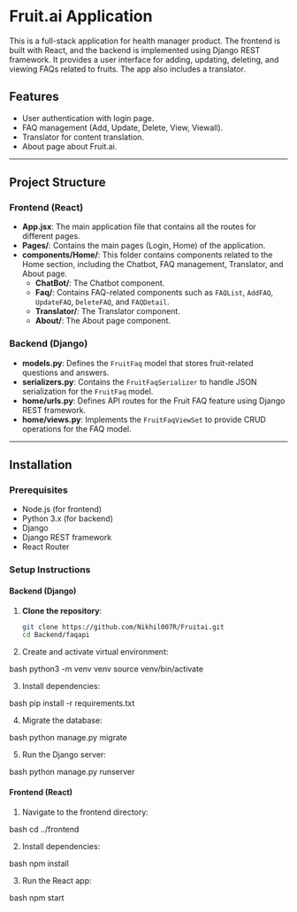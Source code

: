 # Fruit.ai Application

This is a full-stack application for health manager product. The frontend is built with React, and the backend is implemented using Django REST framework. It provides a user interface for adding, updating, deleting, and viewing FAQs related to fruits. The app also includes a translator.

## Features

- User authentication with login page.
- FAQ management (Add, Update, Delete, View, Viewall).
- Translator for content translation.
- About page about Fruit.ai.

---

## Project Structure

### Frontend (React)

- **App.jsx**: The main application file that contains all the routes for different pages.
- **Pages/**: Contains the main pages (Login, Home) of the application.
- **components/Home/**: This folder contains components related to the Home section, including the Chatbot, FAQ management, Translator, and About page.
  - **ChatBot/**: The Chatbot component.
  - **Faq/**: Contains FAQ-related components such as `FAQList`, `AddFAQ`, `UpdateFAQ`, `DeleteFAQ`, and `FAQDetail`.
  - **Translator/**: The Translator component.
  - **About/**: The About page component.

### Backend (Django)

- **models.py**: Defines the `FruitFaq` model that stores fruit-related questions and answers.
- **serializers.py**: Contains the `FruitFaqSerializer` to handle JSON serialization for the `FruitFaq` model.
- **home/urls.py**: Defines API routes for the Fruit FAQ feature using Django REST framework.
- **home/views.py**: Implements the `FruitFaqViewSet` to provide CRUD operations for the FAQ model.

---

## Installation

### Prerequisites

- Node.js (for frontend)
- Python 3.x (for backend)
- Django
- Django REST framework
- React Router

### Setup Instructions

#### Backend (Django)

1. **Clone the repository**:
   ```bash
   git clone https://github.com/Nikhil007R/Fruitai.git
   cd Backend/faqapi

2. Create and activate virtual environment:

bash
python3 -m venv venv
source venv/bin/activate

3. Install dependencies:

bash
pip install -r requirements.txt

4. Migrate the database:

bash
python manage.py migrate

5. Run the Django server:

bash
python manage.py runserver

#### Frontend (React)
1. Navigate to the frontend directory:

bash
cd ../frontend

2. Install dependencies:

bash
npm install


3. Run the React app:

bash
npm start